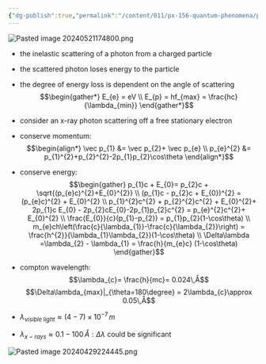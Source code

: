 ```yaml
---
{"dg-publish":true,"permalink":"/content/011/px-156-quantum-phenomena/px-156-a-quantum-phenomena/px-156-a-light/px-156-a5-the-compton-effect/","noteIcon":"1","created":"2025-08-27T13:14:05.157+01:00","updated":"2024-11-26T20:01:50.000+00:00"}
---
```



![Pasted image 20240521174800.png](/img/user/pics/Pasted%20image%2020240521174800.png)

- the inelastic scattering of a photon from a charged particle
- the scattered photon loses energy to the particle
- the degree of energy loss is dependent on the angle of scattering
$$\begin{gather*}
	E_{e} = eV \\
	E_{p} = hf_{max} = \frac{hc}{\lambda_{min}}
\end{gather*}$$

- consider an x-ray photon scattering off a free stationary electron
- conserve momentum: 
$$\begin{align*}
		\vec p_{1} &= \vec p_{2}+ \vec p_{e} \\
		p_{e}^{2} &= p_{1}^{2}+p_{2}^{2}-2p_{1}p_{2}\cos\theta
	\end{align*}$$
- conserve energy: 
$$\begin{gather}
	p_{1}c + E_{0}= p_{2}c + \sqrt{(p_{e}c)^{2}+E_{0}^{2}} \\
	(p_{1}c - p_{2}c + E_{0})^{2} = (p_{e}c)^{2} + E_{0}^{2} \\
	p_{1}^{2}c^{2} + p_{2}^{2}c^{2} + E_{0}^{2}+ 2p_{1}c E_{0} - 2p_{2}cE_{0}-2p_{1}p_{2}c^{2} = p_{e}^{2}c^{2}+ E_{0}^{2} \\
	\frac{E_{0}}{c}(p_{1}-p_{2}) = p_{1}p_{2}(1-\cos\theta) \\
	m_{e}ch\left(\frac{c}{\lambda_{1}}-\frac{c}{\lambda_{2}}\right) = \frac{h^{2}}{\lambda_{1}\lambda_{2}}(1-\cos\theta) \\
	\Delta\lambda =\lambda_{2} - \lambda_{1} = \frac{h}{m_{e}c} (1-\cos\theta)
\end{gather}$$
- compton wavelength: 
$$\lambda_{c}= \frac{h}{mc}= 0.024\,Å$$
$$\Delta\lambda_{max}|_{\theta=180\degree}  = 2\lambda_{c}\approx 0.05\,Å$$
- $\lambda_{visible\;light} \approx (4-7)\times10^{-7}\,m$
- $\lambda_{x-rays} \approx 0.1-100\,Å: \Delta\lambda$ could be significant

![Pasted image 20240429224445.png](/img/user/pics/Pasted%20image%2020240429224445.png)